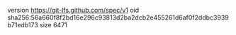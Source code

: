 version https://git-lfs.github.com/spec/v1
oid sha256:56a660f8f2bd16e296c93813d2ba2dcb2e455261d6af0f2ddbc3939b71edb173
size 6471

